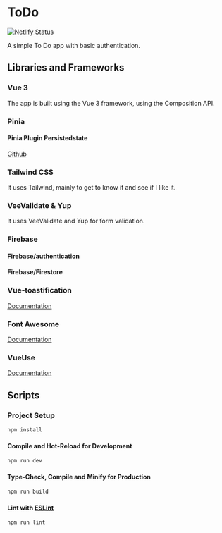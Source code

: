 # ToDo
[![Netlify Status](https://api.netlify.com/api/v1/badges/c87ec497-c046-4f0b-a727-ff4ac0a054b7/deploy-status)](https://app.netlify.com/sites/davidjurgens-todo/deploys)

A simple To Do app with basic authentication. 

## Libraries and Frameworks

### Vue 3
The app is built using the Vue 3 framework, using the Composition API.

### Pinia

#### Pinia Plugin Persistedstate
[Github](https://github.com/prazdevs/pinia-plugin-persistedstate)

### Tailwind CSS
It uses Tailwind, mainly to get to know it and see if I like it.

### VeeValidate & Yup
It uses VeeValidate and Yup for form validation.

### Firebase
#### Firebase/authentication
#### Firebase/Firestore

### Vue-toastification
[Documentation](https://openbase.com/js/vue-toastification)

### Font Awesome
[Documentation](https://fontawesome.com/docs/web/use-with/vue/)

### VueUse
[Documentation](https://vueuse.org/)

## Scripts

### Project Setup

```sh
npm install
```

#### Compile and Hot-Reload for Development

```sh
npm run dev
```

#### Type-Check, Compile and Minify for Production

```sh
npm run build
```

#### Lint with [ESLint](https://eslint.org/)

```sh
npm run lint
```
